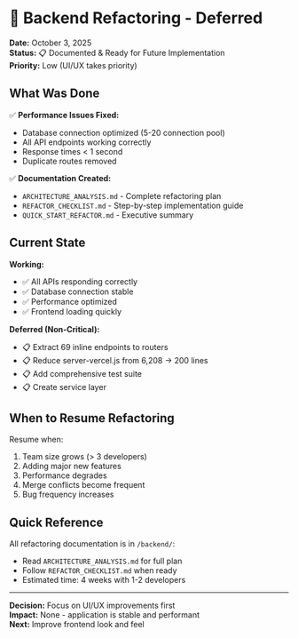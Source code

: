 # 🔄 Backend Refactoring - Deferred

**Date:** October 3, 2025  
**Status:** 📋 Documented & Ready for Future Implementation  
**Priority:** Low (UI/UX takes priority)

## What Was Done

✅ **Performance Issues Fixed:**
- Database connection optimized (5-20 connection pool)
- All API endpoints working correctly
- Response times < 1 second
- Duplicate routes removed

✅ **Documentation Created:**
- `ARCHITECTURE_ANALYSIS.md` - Complete refactoring plan
- `REFACTOR_CHECKLIST.md` - Step-by-step implementation guide
- `QUICK_START_REFACTOR.md` - Executive summary

## Current State

**Working:**
- ✅ All APIs responding correctly
- ✅ Database connection stable
- ✅ Performance optimized
- ✅ Frontend loading quickly

**Deferred (Non-Critical):**
- 📋 Extract 69 inline endpoints to routers
- 📋 Reduce server-vercel.js from 6,208 → 200 lines
- 📋 Add comprehensive test suite
- 📋 Create service layer

## When to Resume Refactoring

Resume when:
1. Team size grows (> 3 developers)
2. Adding major new features
3. Performance degrades
4. Merge conflicts become frequent
5. Bug frequency increases

## Quick Reference

All refactoring documentation is in `/backend/`:
- Read `ARCHITECTURE_ANALYSIS.md` for full plan
- Follow `REFACTOR_CHECKLIST.md` when ready
- Estimated time: 4 weeks with 1-2 developers

---

**Decision:** Focus on UI/UX improvements first  
**Impact:** None - application is stable and performant  
**Next:** Improve frontend look and feel

